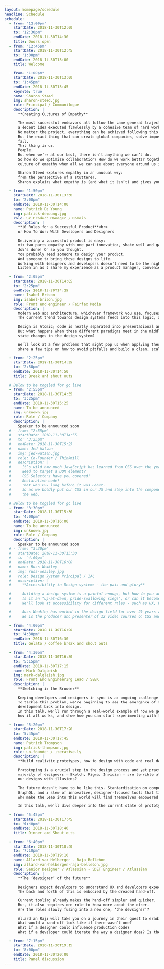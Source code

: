 ```yaml
---
layout: homepage/schedule
headline: Schedule
schedule:
  - from: "12:00pm"
    startDate: 2018-11-30T12:00
    to: "12:30pm"
    endDate: 2018-11-30T14:30
    title: Doors open
  - from: "12:45pm"
    startDate: 2018-11-30T12:45
    to: "1:00pm"
    endDate: 2018-11-30T13:00
    title: Welcome

  - from: "1:00pm"
    startDate: 2018-11-30T13:00
    to: "1:45pm"
    endDate: 2018-11-30T13:45
    keynote: true
    name: Sharon Steed
    img: sharon-steed.jpg
    role: Principal / Communilogue
    description: |
      **Creating Cultures of Empathy**

      The most successful endeavors all follow the same general trajectory:
      a decent idea executed flawlessly by a cohesive team of hard workers.
      No matter the project, everything can be achieved following this general guideline.
      But the exact thing that can create global companies, solve impossible problems, and bring ideas to life is also the same reason why so many companies
      fail.
      That thing is us.
      People.
      But when we’re at our best, there isn’t anything we can’t do.
      So how do we optimize collaboration? How do we work better together even if we don’t see eye to eye with everyone on our teams? And how do we create a
      culture of empathy when all we can see about everyone around us is our differences?

      Sharon Steed explores empathy in an unusual way:
      from the perspective of a stutterer.
      Sharon explains what empathy is (and what it isn’t) and gives you the tools you need to create a culture of empathy on your team.

  - from: "1:50pm"
    startDate: 2018-11-30T13:50
    to: "2:00pm"
    endDate: 2018-11-30T14:00
    name: Patrick De Young
    img: patrick-deyoung.jpg
    role: Sr Product Manager / Domain
    description: |
      **10 Rules for a Successful Product**<br>
      or How To Work With Developers and Designers

      Delivering a successful product is easy:
      mix two parts empathy with one part innovation, shake well and garnish with the JavaScript framework of your choice.
      Job's done! Or so you thought.
      You probably need someone to design your product.
      And someone to bring those designs to life.
      Working with designers and developers doesn't need to be the nightmare you're imagining.
      Listen in as I share my experience as a product manager, conveniently distilled into 10 rules for delivering a successful product.

  - from: "2:05pm"
    startDate: 2018-11-30T14:05
    to: "2:25pm"
    endDate: 2018-11-30T14:25
    name: Isabel Brison
    img: isabel-brison.jpg
    role: Front end engineer / Fairfax Media
    description: |
      Modern web app architecture, whichever framework you use, focuses on separation of concerns and reusability.
      The current trend towards design systems feeds into this logic, abstracting a highly reusable presentational layer.

      Design is Atomic; code is neatly separated into presentational and container components.
      But what happens when these different paradigms meet in the middle? Should the app architecture be influenced by Atomic principles? How do we represent
      state changes in the design system?

      We’ll look at a few problems that might pop up when applying these principles to a real world product (especially when working to tight deadlines) and
      share a few tips on how to avoid pitfalls and build a clean, scalable codebase, all while staying on speaking terms with the design team.

  - from: "2:25pm"
    startDate: 2018-11-30T14:25
    to: "2:50pm"
    endDate: 2018-11-30T14:50
    title: Break and shout outs

  # Below to be toggled for go live
  - from: "2:55pm"
    startDate: 2018-11-30T14:55
    to: "3:25pm"
    endDate: 2018-11-30T15:25
    name: To be announced
    img: unknown.jpg
    role: Role / Company
    description: |
      Speaker to be announced soon
  # - from: "2:55pm"
  #   startDate: 2018-11-30T14:55
  #   to: "3:25pm"
  #   endDate: 2018-11-30T15:25
  #   name: Jed Watson
  #   img: jed-watson.jpg
  #   role: Co-Founder / Thinkmill
  #   description: |
  #     It’s wild how much JavaScript has learned from CSS over the years.
  #     Need to target a DOM element?
  #     CSS Selectors have you covered!
  #     Declarative code?
  #     That was CSS long before it was React.
  #     So as we boldly put our CSS in our JS and step into the component age, let’s take a look at some other lessons we can learn from the design language of
  #     the web.

  # Below to be toggled for go live
  - from: "3:30pm"
    startDate: 2018-11-30T15:30
    to: "4:00pm"
    endDate: 2018-11-30T16:00
    name: To be announced
    img: unknown.jpg
    role: Role / Company
    description: |
      Speaker to be announced soon
  # - from: "3:30pm"
  #   startDate: 2018-11-30T15:30
  #   to: "4:00pm"
  #   endDate: 2018-11-30T16:00
  #   name: Russ Weakley
  #   img: russ-weakley.jpg
  #   role: Design System Principal / IAG
  #   description: |
  #     **Accessibility in Design systems - the pain and glory**

  #     Building a design system is a painful enough, but how do you add accessibility into the mix?
  #     Is it an "up-at-dawn, pride-swallowing siege", or can it become part of the normal work flow.
  #     We'll look at accessibility for different roles - such as UX, UI and devs, as well as where accessibility should be injected into the process.

  #     Russ Weakley has worked in the design field for over 20 years as a Design System Architect, User Experience professional, Front-end Developer and trainer.
  #     He is the producer and presenter of 12 video courses on CSS and Responsive Web Design and is passionate about accessibility and web standards.

  - from: "4:00pm"
    startDate: 2018-11-30T16:00
    to: "4:30pm"
    endDate: 2018-11-30T16:30
    title: Gelato / coffee break and shout outs

  - from: "4:30pm"
    startDate: 2018-11-30T16:30
    to: "5:15pm"
    endDate: 2018-11-30T17:15
    name: Mark Dalgleish
    img: mark-dalgleish.jpg
    role: Front End Engineering Lead / SEEK
    description: |
      **Sketching in the Browser**

      Keeping developers and designers in sync is an ongoing challenge for our industry.
      To tackle this problem, we're beginning to see the emergence of a new breed of code-powered design tooling, providing a true feedback loop from
      development back into design.
      In this talk, we'll run through a real-world example of how we generated a shared Sketch library from our React-based design system, have a closer look at
      how it all works, and show how you can start experimenting with this technique yourself.

  - from: "5:20pm"
    startDate: 2018-11-30T17:20
    to: "5:45pm"
    endDate: 2018-11-30T17:45
    name: Patrick Thompson
    img: patrick-thompson.jpg
    role: Co-founder / Iterative.ly
    description: |
      **Build realistic prototypes, how to design with code and real data**

      Prototyping is a crucial step in the design process and yet practically nowhere to be found. We shouldn’t be surprised! The medium of choice by the vast
      majority of designers — Sketch, Figma, Invision — are terrible at building realistic, meaningful prototypes. What could go wrong when we try to validate
      our designs with illusions?

      The future doesn’t have to be like this. Standardization on component-based frameworks like React, growing adoption of design systems, technologies like
      GraphQL, and a slew of innovative, designer-focused tools that tie everything together, building realistic prototyping is finally within reach. Designers
      who make the leap into this world will find themselves empowered to create prototypes as an essential part of the design process.

      In this talk, we’ll dive deeper into the current state of prototyping and how tools are evolving to allow designers to prototype with code and real data!

  - from: "5:45pm"
    startDate: 2018-11-30T17:45
    to: "6:40pm"
    endDate: 2018-11-30T18:40
    title: Dinner and Shout outs

  - from: "6:40pm"
    startDate: 2018-11-30T18:40
    to: "7:10pm"
    endDate: 2018-11-30T19:10
    name: Allard van Helbergen - Raja Bellebon
    img: allard-van-helbergen-raja-bellebon.jpg
    role: Senior Designer / Atlassian - SDET Engineer / Atlassian
    description: |
      **The ‘devsigner’ of the future**

      Designers expect developers to understand UX and developers expect designers to understand the technicalities of their platform.
      The back and forth of this is embodied by the dreaded hand-off.

      Current tooling already makes the hand-off simpler and quicker.
      But, it also requires one role to know more about the other.
      Are the roles slowly fusing into a new one, ‘the devsigner’?

      Allard an Raja will take you on a journey in their quest to eradicate the hand-off.
      What would a hand-off look like if there wasn’t one?
      What if a designer could influence production code?
      What if a developer could iterate the way a designer does? Is the future really that far away?

  - from: "7:15pm"
    startDate: 2018-11-30T19:15
    to: "8:00pm"
    endDate: 2018-11-30T20:00
    title: Panel discussion
---
```

